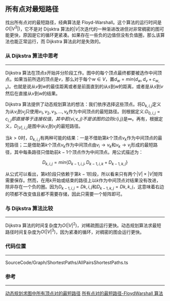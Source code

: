 <!-- @format -->

## 所有点对最短路径

找出所有点对的最短路径，经典算法是 Floyd-Warshall。这个算法的运行时间是$O(|V^3|)$，它不是对 Dijsktra 算法的$|V|$次迭代的一种渐进改进但对非常稠密的图可能更快，原因是它的循环更紧凑。如果存在一些负的边值但没有负值圈，那么该算法也能正常运行，而 Dijkstra 算法此时是失效的。

### 从 Dijkstra 算法中思考

---

Dijkstra 算法在顶点$s$开始并分阶段工作。图中的每个顶点最终都要被选作中间顶点。如果当前所选的顶点是$v$，那么对于每个$w \in V$，置$d_w=min(d_w,d_v+c_{w,v})$。也就是说从$v$到$w$的最佳距离或者是前面直到的从$s$到$w$的距离，或者是从$s$到$v$然后在直接从$v$到$w$的结果。

Dijkstra 算法提供了动态规划算法的想法：我们依序选择这些顶点。将$D_{k,i,j}$定义为从$v_i$到$v_j$只使用$v_1,v_2,v_3,...,v_k$作为中间顶点的最短路径。则根据定义:$D_{0,i,j}=c_{i,j}即直接等于连接权值，其中若$(v*i,v_j)$不是该图的边则$c*{i,j}是$\infty$。再有，根据定义，$D_{|V|,i,j}$是图中从$v_i$到$v_j$的最短路径。

当$k>0$时，$D_{k,i,j}$有两种可能的结果：一是不借助第$k$个顶点$v_k$作为中间顶点的最短路径；二是借助第$k$个顶点$v_k$作为中间顶点由$v_i \to v_k$和$v_k \to v_j$形成的最短路径，其中每条路径只借助前$k-1$个顶点作为中间顶点。用公式描述为：

$$D_{k,i,j}=min \{ D_{k-1,i,j},D_{k-1,i,k}+D_{k-1,k,j} \}$$

从公式可以看出，第$k$阶段只依赖于第$k-1$阶段，所以看来只有两个$|V|\times|V|$矩阵需要保存。然而，在用$k$开始或结束的路径上以$k$作为中间顶点对结果没有改进，除非存在一个负的圈。因为$D_{k-1,i,j}=D{k,i,j}$和$D_{k-1,k,j}=D{k,k,j}$，这意味着右边的项都不改变值且都不需要存储，因此只需要一个矩阵即可。

### 与 Dijkstra 算法比较

---

Dijkstra 算法的时间复杂度为$O(|V|^2)$，对稀疏图运行更快。动态规划算法求最短路径时间复杂度为$O(|V|^3)$，因为紧凑的循环，对稠密的图会运行更快。

### 代码位置

---

SourceCode/Graph/ShortestPaths/AllPairsShortestPaths.ts

### 参考

---

[动态规划求图中所有顶点对的最短路径](https://blog.csdn.net/weixin_40170902/article/details/80849250)
[所有点对的最短路径-FloydWarshall 算法](https://blog.csdn.net/midgard/article/details/4314869)
